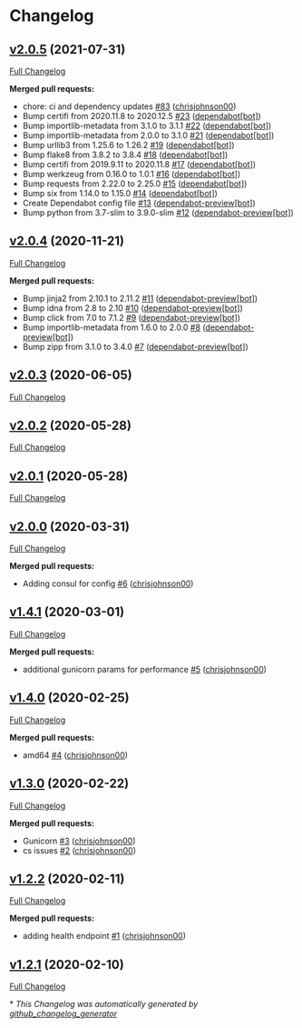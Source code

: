 # Changelog

## [v2.0.5](https://github.com/chrisjohnson00/radarr_stephenlu_filter/tree/v2.0.5) (2021-07-31)

[Full Changelog](https://github.com/chrisjohnson00/radarr_stephenlu_filter/compare/v2.0.4...v2.0.5)

**Merged pull requests:**

- chore: ci and dependency updates [\#83](https://github.com/chrisjohnson00/radarr_stephenlu_filter/pull/83) ([chrisjohnson00](https://github.com/chrisjohnson00))
- Bump certifi from 2020.11.8 to 2020.12.5 [\#23](https://github.com/chrisjohnson00/radarr_stephenlu_filter/pull/23) ([dependabot[bot]](https://github.com/apps/dependabot))
- Bump importlib-metadata from 3.1.0 to 3.1.1 [\#22](https://github.com/chrisjohnson00/radarr_stephenlu_filter/pull/22) ([dependabot[bot]](https://github.com/apps/dependabot))
- Bump importlib-metadata from 2.0.0 to 3.1.0 [\#21](https://github.com/chrisjohnson00/radarr_stephenlu_filter/pull/21) ([dependabot[bot]](https://github.com/apps/dependabot))
- Bump urllib3 from 1.25.6 to 1.26.2 [\#19](https://github.com/chrisjohnson00/radarr_stephenlu_filter/pull/19) ([dependabot[bot]](https://github.com/apps/dependabot))
- Bump flake8 from 3.8.2 to 3.8.4 [\#18](https://github.com/chrisjohnson00/radarr_stephenlu_filter/pull/18) ([dependabot[bot]](https://github.com/apps/dependabot))
- Bump certifi from 2019.9.11 to 2020.11.8 [\#17](https://github.com/chrisjohnson00/radarr_stephenlu_filter/pull/17) ([dependabot[bot]](https://github.com/apps/dependabot))
- Bump werkzeug from 0.16.0 to 1.0.1 [\#16](https://github.com/chrisjohnson00/radarr_stephenlu_filter/pull/16) ([dependabot[bot]](https://github.com/apps/dependabot))
- Bump requests from 2.22.0 to 2.25.0 [\#15](https://github.com/chrisjohnson00/radarr_stephenlu_filter/pull/15) ([dependabot[bot]](https://github.com/apps/dependabot))
- Bump six from 1.14.0 to 1.15.0 [\#14](https://github.com/chrisjohnson00/radarr_stephenlu_filter/pull/14) ([dependabot[bot]](https://github.com/apps/dependabot))
- Create Dependabot config file [\#13](https://github.com/chrisjohnson00/radarr_stephenlu_filter/pull/13) ([dependabot-preview[bot]](https://github.com/apps/dependabot-preview))
- Bump python from 3.7-slim to 3.9.0-slim [\#12](https://github.com/chrisjohnson00/radarr_stephenlu_filter/pull/12) ([dependabot-preview[bot]](https://github.com/apps/dependabot-preview))

## [v2.0.4](https://github.com/chrisjohnson00/radarr_stephenlu_filter/tree/v2.0.4) (2020-11-21)

[Full Changelog](https://github.com/chrisjohnson00/radarr_stephenlu_filter/compare/v2.0.3...v2.0.4)

**Merged pull requests:**

- Bump jinja2 from 2.10.1 to 2.11.2 [\#11](https://github.com/chrisjohnson00/radarr_stephenlu_filter/pull/11) ([dependabot-preview[bot]](https://github.com/apps/dependabot-preview))
- Bump idna from 2.8 to 2.10 [\#10](https://github.com/chrisjohnson00/radarr_stephenlu_filter/pull/10) ([dependabot-preview[bot]](https://github.com/apps/dependabot-preview))
- Bump click from 7.0 to 7.1.2 [\#9](https://github.com/chrisjohnson00/radarr_stephenlu_filter/pull/9) ([dependabot-preview[bot]](https://github.com/apps/dependabot-preview))
- Bump importlib-metadata from 1.6.0 to 2.0.0 [\#8](https://github.com/chrisjohnson00/radarr_stephenlu_filter/pull/8) ([dependabot-preview[bot]](https://github.com/apps/dependabot-preview))
- Bump zipp from 3.1.0 to 3.4.0 [\#7](https://github.com/chrisjohnson00/radarr_stephenlu_filter/pull/7) ([dependabot-preview[bot]](https://github.com/apps/dependabot-preview))

## [v2.0.3](https://github.com/chrisjohnson00/radarr_stephenlu_filter/tree/v2.0.3) (2020-06-05)

[Full Changelog](https://github.com/chrisjohnson00/radarr_stephenlu_filter/compare/v2.0.2...v2.0.3)

## [v2.0.2](https://github.com/chrisjohnson00/radarr_stephenlu_filter/tree/v2.0.2) (2020-05-28)

[Full Changelog](https://github.com/chrisjohnson00/radarr_stephenlu_filter/compare/v2.0.1...v2.0.2)

## [v2.0.1](https://github.com/chrisjohnson00/radarr_stephenlu_filter/tree/v2.0.1) (2020-05-28)

[Full Changelog](https://github.com/chrisjohnson00/radarr_stephenlu_filter/compare/v2.0.0...v2.0.1)

## [v2.0.0](https://github.com/chrisjohnson00/radarr_stephenlu_filter/tree/v2.0.0) (2020-03-31)

[Full Changelog](https://github.com/chrisjohnson00/radarr_stephenlu_filter/compare/v1.4.1...v2.0.0)

**Merged pull requests:**

- Adding consul for config [\#6](https://github.com/chrisjohnson00/radarr_stephenlu_filter/pull/6) ([chrisjohnson00](https://github.com/chrisjohnson00))

## [v1.4.1](https://github.com/chrisjohnson00/radarr_stephenlu_filter/tree/v1.4.1) (2020-03-01)

[Full Changelog](https://github.com/chrisjohnson00/radarr_stephenlu_filter/compare/v1.4.0...v1.4.1)

**Merged pull requests:**

- additional gunicorn params for performance [\#5](https://github.com/chrisjohnson00/radarr_stephenlu_filter/pull/5) ([chrisjohnson00](https://github.com/chrisjohnson00))

## [v1.4.0](https://github.com/chrisjohnson00/radarr_stephenlu_filter/tree/v1.4.0) (2020-02-25)

[Full Changelog](https://github.com/chrisjohnson00/radarr_stephenlu_filter/compare/v1.3.0...v1.4.0)

**Merged pull requests:**

- amd64 [\#4](https://github.com/chrisjohnson00/radarr_stephenlu_filter/pull/4) ([chrisjohnson00](https://github.com/chrisjohnson00))

## [v1.3.0](https://github.com/chrisjohnson00/radarr_stephenlu_filter/tree/v1.3.0) (2020-02-22)

[Full Changelog](https://github.com/chrisjohnson00/radarr_stephenlu_filter/compare/v1.2.2...v1.3.0)

**Merged pull requests:**

- Gunicorn [\#3](https://github.com/chrisjohnson00/radarr_stephenlu_filter/pull/3) ([chrisjohnson00](https://github.com/chrisjohnson00))
- cs issues [\#2](https://github.com/chrisjohnson00/radarr_stephenlu_filter/pull/2) ([chrisjohnson00](https://github.com/chrisjohnson00))

## [v1.2.2](https://github.com/chrisjohnson00/radarr_stephenlu_filter/tree/v1.2.2) (2020-02-11)

[Full Changelog](https://github.com/chrisjohnson00/radarr_stephenlu_filter/compare/v1.2.1...v1.2.2)

**Merged pull requests:**

- adding health endpoint [\#1](https://github.com/chrisjohnson00/radarr_stephenlu_filter/pull/1) ([chrisjohnson00](https://github.com/chrisjohnson00))

## [v1.2.1](https://github.com/chrisjohnson00/radarr_stephenlu_filter/tree/v1.2.1) (2020-02-10)

[Full Changelog](https://github.com/chrisjohnson00/radarr_stephenlu_filter/compare/87dcad8632449f0d69de1b9959916f4c700e7c1c...v1.2.1)



\* *This Changelog was automatically generated by [github_changelog_generator](https://github.com/github-changelog-generator/github-changelog-generator)*
